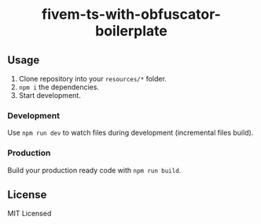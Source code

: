 <h1 align="center">fivem-ts-with-obfuscator-boilerplate</h1>

## Usage
1. Clone repository into your `resources/*` folder.
2. `npm i` the dependencies.
3. Start development.

### Development
Use `npm run dev` to watch files during development (incremental files build).

### Production
Build your production ready code with `npm run build`.

## License
MIT Licensed

